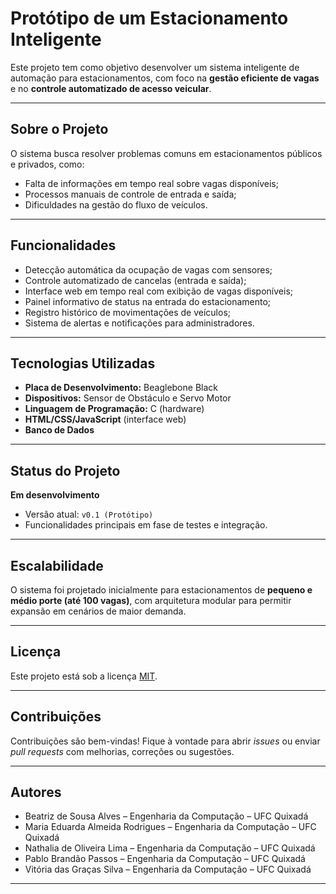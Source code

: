 # Protótipo de um Estacionamento Inteligente

Este projeto tem como objetivo desenvolver um sistema inteligente de automação para estacionamentos, com foco na **gestão eficiente de vagas** e no **controle automatizado de acesso veicular**.

---

## Sobre o Projeto

O sistema busca resolver problemas comuns em estacionamentos públicos e privados, como:

- Falta de informações em tempo real sobre vagas disponíveis;
- Processos manuais de controle de entrada e saída;
- Dificuldades na gestão do fluxo de veículos.

---

## Funcionalidades

- Detecção automática da ocupação de vagas com sensores;
- Controle automatizado de cancelas (entrada e saída);
- Interface web em tempo real com exibição de vagas disponíveis;
- Painel informativo de status na entrada do estacionamento;
- Registro histórico de movimentações de veículos;
- Sistema de alertas e notificações para administradores.

---

## Tecnologias Utilizadas

- **Placa de Desenvolvimento:** Beaglebone Black
- **Dispositivos:** Sensor de Obstáculo e Servo Motor
- **Linguagem de Programação:** C (hardware)
- **HTML/CSS/JavaScript** (interface web)
- **Banco de Dados** 

---

## Status do Projeto

**Em desenvolvimento**  
- Versão atual: `v0.1 (Protótipo)`
- Funcionalidades principais em fase de testes e integração.

---

## Escalabilidade

O sistema foi projetado inicialmente para estacionamentos de **pequeno e médio porte (até 100 vagas)**, com arquitetura modular para permitir expansão em cenários de maior demanda.

---

## Licença

Este projeto está sob a licença [MIT](LICENSE).

---

## Contribuições

Contribuições são bem-vindas! Fique à vontade para abrir *issues* ou enviar *pull requests* com melhorias, correções ou sugestões.

---

## Autores

- Beatriz de Sousa Alves – Engenharia da Computação – UFC Quixadá  
- Maria Eduarda Almeida Rodrigues – Engenharia da Computação – UFC Quixadá  
- Nathalia de Oliveira Lima – Engenharia da Computação – UFC Quixadá  
- Pablo Brandão Passos – Engenharia da Computação – UFC Quixadá
- Vitória das Graças Silva – Engenharia da Computação – UFC Quixadá

---

